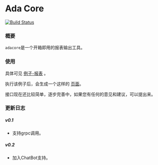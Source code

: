# Ada Core
[![Build Status](https://travis-ci.org/zhs007/adacore.svg?branch=master)](https://travis-ci.org/zhs007/adacore)

### 概要

``adacore``是一个开箱即用的报表输出工具。  

### 使用

具体可见 [例子-报表](https://github.com/zhs007/adacore/blob/master/samples/report/main.go) 。

执行该例子后，会生成一个这样的 [页面](https://ada.heyalgo.io/c82NbzgT2DELRjcu+q356XrDp+_ePWs3X2NVhg_DBdE.html)。

接口现在还比较简单，逐步完善中，如果您有任何的意见和建议，可以提出来。

### 更新日志

##### v0.1

- 支持grpc调用。

##### v0.2

- 加入ChatBot支持。